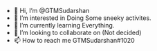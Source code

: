 - 👋 Hi, I’m @GTMSudarshan
- 👀 I’m interested in Doing Some sneeky activites.
- 🌱 I’m currently learning Everything.
- 💞️ I’m looking to collaborate on (Not decided)
- 📫 How to reach me GTMSudarshan#1020

<!---
GTMSudarshan/GTMSudarshan is a ✨ special ✨ repository because its `README.md` (this file) appears on your GitHub profile.
You can click the Preview link to take a look at your changes.
--->
